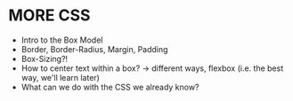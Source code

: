 # MORE CSS
- Intro to the Box Model
- Border, Border-Radius, Margin, Padding
- Box-Sizing?!
- How to center text within a box? -> different ways, flexbox (i.e. the best way, we'll learn later)
- What can we do with the CSS we already know?